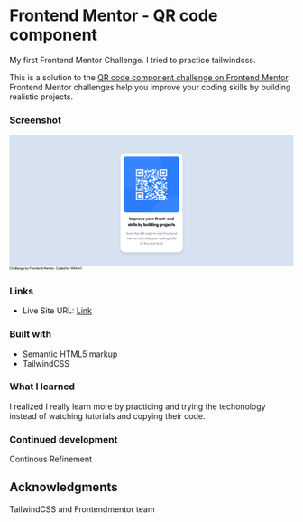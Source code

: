 # Frontend Mentor - QR code component

My first Frontend Mentor Challenge. I tried to practice tailwindcss.

This is a solution to the [QR code component challenge on Frontend Mentor](https://www.frontendmentor.io/challenges/qr-code-component-iux_sIO_H). Frontend Mentor challenges help you improve your coding skills by building realistic projects.

### Screenshot

![](./images/screenshot.png)

### Links

- Live Site URL: [Link](https://wilam1.github.io/001-qr-code-component-main/)

### Built with

- Semantic HTML5 markup
- TailwindCSS

### What I learned

I realized I really learn more by practicing and trying the techonology instead of watching tutorials and copying their code.

### Continued development

Continous Refinement

## Acknowledgments

TailwindCSS and Frontendmentor team
